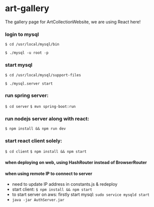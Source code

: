 # art-gallery
The gallery page for ArtCollectionWebsite, we are using React here!

### login to mysql
```$ cd /usr/local/mysql/bin```

```$ ./mysql -u root -p```

### start mysql
```$ cd /usr/local/mysql/support-files```

```$ ./mysql.server start```

### run spring server:
```$ cd server```
```$ mvn spring-boot:run```

### run nodejs server along with react:
```$ npm install && npm run dev```

### start react client solely:
```$ cd client```
```$ npm install && npm start```

#### when deploying on web, using HashRouter instead of BrowserRouter

#### when using remote IP to connect to server
- need to update IP address in constants.js & redeploy
- start client: ```$ npm install && npm start```
- to start server on aws: firstly start mysql: ```sudo service mysqld start```
- ```java -jar AuthServer.jar```
